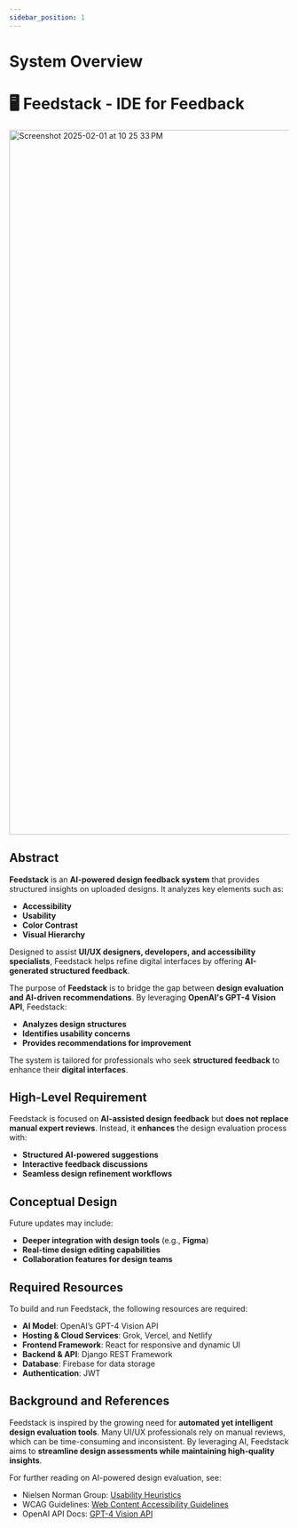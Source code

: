 ```yaml
---
sidebar_position: 1
---
```


# System Overview

# 🖥️ Feedstack - IDE for Feedback

<img width="1268" alt="Screenshot 2025-02-01 at 10 25 33 PM" src="https://github.com/user-attachments/assets/de25c50c-606f-46a4-bff3-4603c70b0bf0" />

## Abstract

**Feedstack** is an **AI-powered design feedback system** that provides structured insights on uploaded designs. It analyzes key elements such as:
- **Accessibility**
- **Usability**
- **Color Contrast**
- **Visual Hierarchy**

Designed to assist **UI/UX designers, developers, and accessibility specialists**, Feedstack helps refine digital interfaces by offering **AI-generated structured feedback**.

The purpose of **Feedstack** is to bridge the gap between **design evaluation and AI-driven recommendations**. By leveraging **OpenAI's GPT-4 Vision API**, Feedstack:
- **Analyzes design structures**
- **Identifies usability concerns**
- **Provides recommendations for improvement**

The system is tailored for professionals who seek **structured feedback** to enhance their **digital interfaces**.

## High-Level Requirement

Feedstack is focused on **AI-assisted design feedback** but **does not replace manual expert reviews**. Instead, it **enhances** the design evaluation process with:
- **Structured AI-powered suggestions**
- **Interactive feedback discussions**
- **Seamless design refinement workflows**

## Conceptual Design

Future updates may include:
- **Deeper integration with design tools** (e.g., **Figma**)
- **Real-time design editing capabilities**
- **Collaboration features for design teams**

## Required Resources

To build and run Feedstack, the following resources are required:
- **AI Model**: OpenAI’s GPT-4 Vision API
- **Hosting & Cloud Services**: Grok, Vercel, and Netlify
- **Frontend Framework**: React for responsive and dynamic UI
- **Backend & API**: Django REST Framework
- **Database**: Firebase for data storage
- **Authentication**: JWT

## Background and References

Feedstack is inspired by the growing need for **automated yet intelligent design evaluation tools**. Many UI/UX professionals rely on manual reviews, which can be time-consuming and inconsistent. By leveraging AI, Feedstack aims to **streamline design assessments while maintaining high-quality insights**.

For further reading on AI-powered design evaluation, see:
- Nielsen Norman Group: [Usability Heuristics](https://www.nngroup.com/articles/ten-usability-heuristics/)
- WCAG Guidelines: [Web Content Accessibility Guidelines](https://www.w3.org/WAI/standards-guidelines/wcag/)
- OpenAI API Docs: [GPT-4 Vision API](https://openai.com/research/gpt-4)


